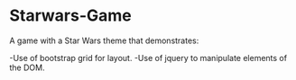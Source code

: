 # Starwars-Game

A game with a Star Wars theme that demonstrates:

-Use of bootstrap grid for layout.
-Use of jquery to manipulate elements of the DOM. 
